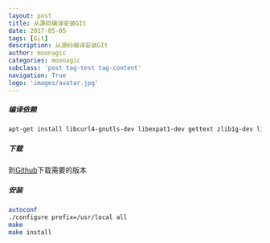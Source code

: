 ```yaml
---
layout: post
title: 从源码编译安装GIt
date: 2017-05-05
tags: [Git]
description: 从源码编译安装GIt
author: moonagic
categories: moonagic
subclass: 'post tag-test tag-content'
navigation: True
logo: 'images/avatar.jpg'
---
```


##### 编译依赖
```bash
apt-get install libcurl4-gnutls-dev libexpat1-dev gettext zlib1g-dev libssl-dev
```
##### 下载
到[Github](https://github.com/git/git/releases)下载需要的版本
##### 安装
```bash
autoconf
./configure prefix=/usr/local all
make
make install
```
